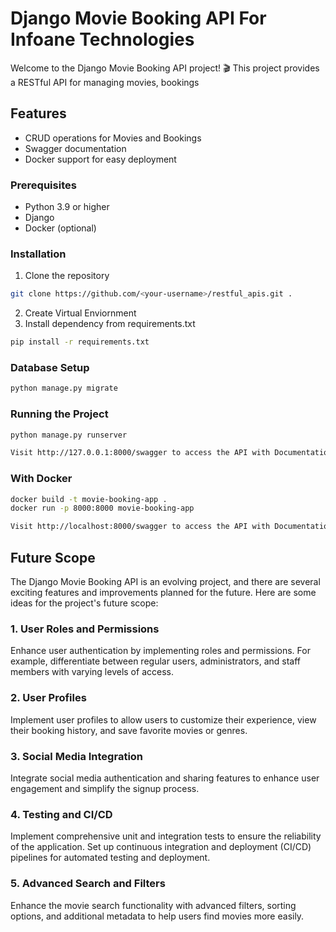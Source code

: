 # Django Movie Booking API For Infoane Technologies

Welcome to the Django Movie Booking API project! 🎬 This project provides a RESTful API for managing movies, bookings

## Features

- CRUD operations for Movies and Bookings
- Swagger documentation
- Docker support for easy deployment

### Prerequisites

- Python 3.9 or higher
- Django
- Docker (optional)

### Installation

1. Clone the repository
```bash
git clone https://github.com/<your-username>/restful_apis.git .
```
2. Create Virtual Enviornment
3. Install dependency from requirements.txt
```bash
pip install -r requirements.txt
```

### Database Setup 
```bash
python manage.py migrate
```

### Running the Project 
```bash
python manage.py runserver
```

```bash
Visit http://127.0.0.1:8000/swagger to access the API with Documentation
```


### With Docker 

```bash
docker build -t movie-booking-app .
docker run -p 8000:8000 movie-booking-app
```

```bash
Visit http://localhost:8000/swagger to access the API with Documentation
```




## Future Scope

The Django Movie Booking API is an evolving project, and there are several exciting features and improvements planned for the future. Here are some ideas for the project's future scope:

### 1. User Roles and Permissions

Enhance user authentication by implementing roles and permissions. For example, differentiate between regular users, administrators, and staff members with varying levels of access.

### 2. User Profiles

Implement user profiles to allow users to customize their experience, view their booking history, and save favorite movies or genres.

### 3. Social Media Integration

Integrate social media authentication and sharing features to enhance user engagement and simplify the signup process.

### 4. Testing and CI/CD

Implement comprehensive unit and integration tests to ensure the reliability of the application. Set up continuous integration and deployment (CI/CD) pipelines for automated testing and deployment.

### 5. Advanced Search and Filters

Enhance the movie search functionality with advanced filters, sorting options, and additional metadata to help users find movies more easily.

